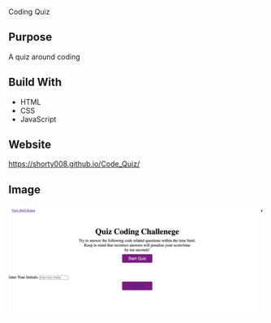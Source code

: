 Coding Quiz

## Purpose
A quiz around coding

## Build With
* HTML 
* CSS 
* JavaScript

## Website 
https://shorty008.github.io/Code_Quiz/

## Image

![quiz](/assets/images/Quiz.png)

